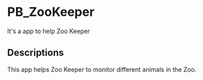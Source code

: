# PB_ZooKeeper
It's a app to help Zoo Keeper

## Descriptions
This app helps Zoo Keeper to monitor 
different animals in the Zoo.
